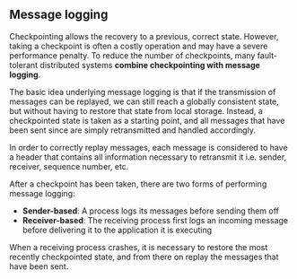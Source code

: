 ## Message logging

Checkpointing allows the recovery to a previous, correct state. However, taking a checkpoint is often a costly operation and may have a severe performance penalty. To reduce the number of checkpoints, many fault-tolerant distributed systems **combine checkpointing with message logging**.

The basic idea underlying message logging is that if the transmission of messages can be replayed, we can still reach a globally consistent state, but without having to restore that state from local storage. Instead, a checkpointed state is taken as a starting point, and all messages that have been sent since are simply retransmitted and handled accordingly.

In order to correctly replay messages, each message is considered to have a header that contains all information necessary to retransmit it i.e. sender, receiver, sequence number, etc.

After a checkpoint has been taken, there are two forms of performing message logging:

- **Sender-based**: A process logs its messages before sending them off
- **Receiver-based**: The receiving process first logs an incoming message before delivering it to the application it is executing

When a receiving process crashes, it is necessary to restore the most recently checkpointed state, and from there on replay the messages that have been sent.
